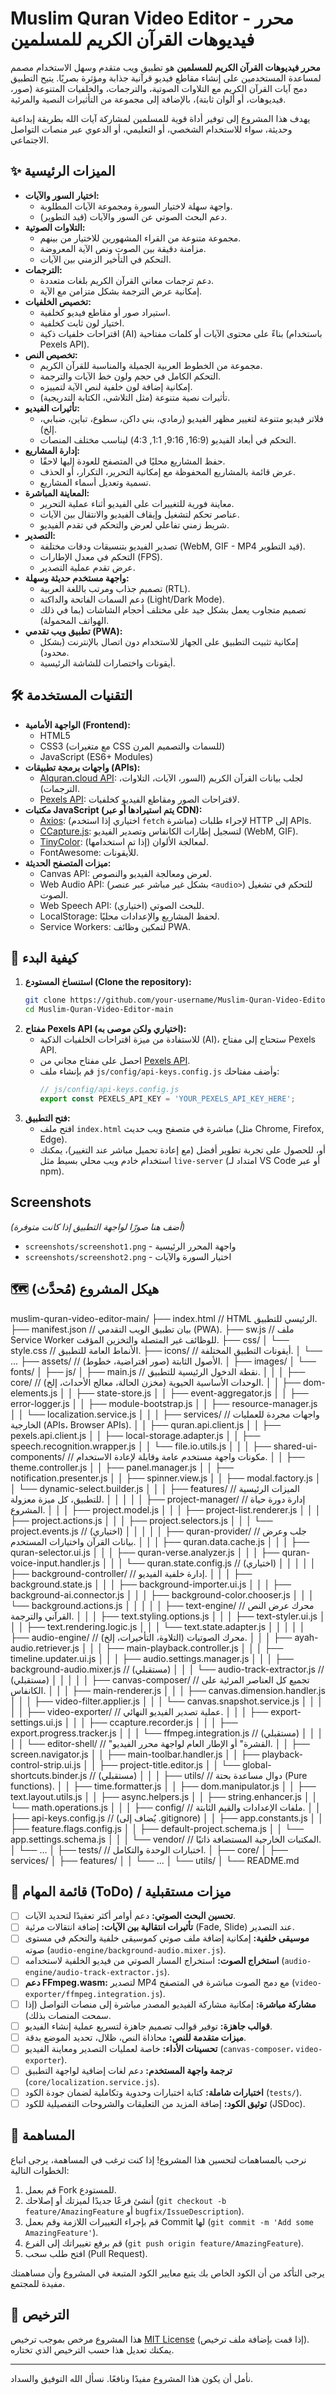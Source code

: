 # Muslim Quran Video Editor - محرر فيديوهات القرآن الكريم للمسلمين

**محرر فيديوهات القرآن الكريم للمسلمين** هو تطبيق ويب متقدم وسهل الاستخدام مصمم لمساعدة المستخدمين على إنشاء مقاطع فيديو قرآنية جذابة ومؤثرة بصريًا. يتيح التطبيق دمج آيات القرآن الكريم مع التلاوات الصوتية، والترجمات، والخلفيات المتنوعة (صور، فيديوهات، أو ألوان ثابتة)، بالإضافة إلى مجموعة من التأثيرات النصية والمرئية.

يهدف هذا المشروع إلى توفير أداة قوية للمسلمين لمشاركة آيات الله بطريقة إبداعية وحديثة، سواء للاستخدام الشخصي، أو التعليمي، أو الدعوي عبر منصات التواصل الاجتماعي.

## ✨ الميزات الرئيسية

*   **اختيار السور والآيات:**
    *   واجهة سهلة لاختيار السورة ومجموعة الآيات المطلوبة.
    *   دعم البحث الصوتي عن السور والآيات (قيد التطوير).
*   **التلاوات الصوتية:**
    *   مجموعة متنوعة من القراء المشهورين للاختيار من بينهم.
    *   مزامنة دقيقة بين الصوت ونص الآية المعروضة.
    *   التحكم في التأخير الزمني بين الآيات.
*   **الترجمات:**
    *   دعم ترجمات معاني القرآن الكريم بلغات متعددة.
    *   إمكانية عرض الترجمة بشكل متزامن مع الآية.
*   **تخصيص الخلفيات:**
    *   استيراد صور أو مقاطع فيديو كخلفية.
    *   اختيار لون ثابت كخلفية.
    *   اقتراحات خلفيات ذكية (AI) بناءً على محتوى الآيات أو كلمات مفتاحية (باستخدام Pexels API).
*   **تخصيص النص:**
    *   مجموعة من الخطوط العربية الجميلة والمناسبة للقرآن الكريم.
    *   التحكم الكامل في حجم ولون خط الآيات والترجمة.
    *   إمكانية إضافة لون خلفية لنص الآية لتمييزه.
    *   تأثيرات نصية متنوعة (مثل التلاشي، الكتابة التدريجية).
*   **تأثيرات الفيديو:**
    *   فلاتر فيديو متنوعة لتغيير مظهر الفيديو (رمادي، بني داكن، سطوع، تباين، ضبابي، إلخ).
    *   التحكم في أبعاد الفيديو (16:9, 9:16, 1:1, 4:3) ليناسب مختلف المنصات.
*   **إدارة المشاريع:**
    *   حفظ المشاريع محليًا في المتصفح للعودة إليها لاحقًا.
    *   عرض قائمة بالمشاريع المحفوظة مع إمكانية التحرير، التكرار، أو الحذف.
    *   تسمية وتعديل أسماء المشاريع.
*   **المعاينة المباشرة:**
    *   معاينة فورية للتغييرات على الفيديو أثناء عملية التحرير.
    *   عناصر تحكم لتشغيل وإيقاف الفيديو والانتقال بين الآيات.
    *   شريط زمني تفاعلي لعرض والتحكم في تقدم الفيديو.
*   **التصدير:**
    *   تصدير الفيديو بتنسيقات ودقات مختلفة (WebM, GIF - MP4 قيد التطوير).
    *   التحكم في معدل الإطارات (FPS).
    *   عرض تقدم عملية التصدير.
*   **واجهة مستخدم حديثة وسهلة:**
    *   تصميم جذاب ومرتب باللغة العربية (RTL).
    *   دعم السمات الفاتحة والداكنة (Light/Dark Mode).
    *   تصميم متجاوب يعمل بشكل جيد على مختلف أحجام الشاشات (بما في ذلك الهواتف المحمولة).
*   **تطبيق ويب تقدمي (PWA):**
    *   إمكانية تثبيت التطبيق على الجهاز للاستخدام دون اتصال بالإنترنت (بشكل محدود).
    *   أيقونات واختصارات للشاشة الرئيسية.

## 🛠️ التقنيات المستخدمة

*   **الواجهة الأمامية (Frontend):**
    *   HTML5
    *   CSS3 (مع متغيرات CSS للسمات والتصميم المرن)
    *   JavaScript (ES6+ Modules)
*   **واجهات برمجة تطبيقات (APIs):**
    *   [Alquran.cloud API](https://alquran.cloud/api): لجلب بيانات القرآن الكريم (السور، الآيات، التلاوات، الترجمات).
    *   [Pexels API](https://www.pexels.com/api/): لاقتراحات الصور ومقاطع الفيديو كخلفيات.
*   **مكتبات JavaScript (يتم استيرادها أو عبر CDN):**
    *   [Axios](https://axios-http.com/): (اختياري إذا استخدم `fetch` مباشرة) لإجراء طلبات HTTP إلى APIs.
    *   [CCapture.js](https://github.com/spite/ccapture.js/): لتسجيل إطارات الكانفاس وتصدير الفيديو (WebM, GIF).
    *   [TinyColor](https://github.com/bgrins/TinyColor): (إذا تم استخدامها) لمعالجة الألوان.
    *   FontAwesome: للأيقونات.
*   **ميزات المتصفح الحديثة:**
    *   Canvas API: لعرض ومعالجة الفيديو والنصوص.
    *   Web Audio API: (بشكل غير مباشر عبر عنصر `<audio>`) للتحكم في تشغيل الصوت.
    *   Web Speech API: (اختياري) للبحث الصوتي.
    *   LocalStorage: لحفظ المشاريع والإعدادات محليًا.
    *   Service Workers: لتمكين وظائف PWA.

## 🚀 كيفية البدء

1.  **استنساخ المستودع (Clone the repository):**
    ```bash
    git clone https://github.com/your-username/Muslim-Quran-Video-Editor.git
    cd Muslim-Quran-Video-Editor-main
    ```
2.  **مفتاح Pexels API (اختياري ولكن موصى به):**
    *   للاستفادة من ميزة اقتراحات الخلفيات الذكية (AI)، ستحتاج إلى مفتاح Pexels API.
    *   احصل على مفتاح مجاني من [Pexels API](https://www.pexels.com/api/documentation/).
    *   قم بإنشاء ملف `js/config/api-keys.config.js` وأضف مفتاحك:
        ```javascript
        // js/config/api-keys.config.js
        export const PEXELS_API_KEY = 'YOUR_PEXELS_API_KEY_HERE';
        ```
3.  **فتح التطبيق:**
    *   افتح ملف `index.html` مباشرة في متصفح ويب حديث (مثل Chrome, Firefox, Edge).
    *   أو، للحصول على تجربة تطوير أفضل (مع إعادة تحميل مباشر عند التغيير)، يمكنك استخدام خادم ويب محلي بسيط مثل `live-server` (امتداد لـ VS Code أو عبر npm).

## Screenshots

*(أضف هنا صورًا لواجهة التطبيق إذا كانت متوفرة)*
*   `screenshots/screenshot1.png` - واجهة المحرر الرئيسية
*   `screenshots/screenshot2.png` - اختيار السورة والآيات

## 🗺️ هيكل المشروع (مُحدَّث)
muslim-quran-video-editor-main/
├── index.html                     // HTML الرئيسي للتطبيق.
├── manifest.json                  // بيان تطبيق الويب التقدمي (PWA).
├── sw.js                          // ملف Service Worker للوظائف غير المتصلة والتخزين المؤقت.
├── css/
│   └── style.css                  // الأنماط العامة للتطبيق.
├── icons/                         // أيقونات التطبيق المختلفة.
│   └── ...
├── assets/                        // الأصول الثابتة (صور افتراضية، خطوط).
│   ├── images/
│   └── fonts/
│
├── js/
│   ├── main.js                    // نقطة الدخول الرئيسية للتطبيق.
│   │
│   ├── core/                      // الوحدات الأساسية الحيوية (مخزن الحالة، معالج الأحداث، إلخ).
│   │   ├── dom-elements.js
│   │   ├── state-store.js
│   │   ├── event-aggregator.js
│   │   ├── error-logger.js
│   │   ├── module-bootstrap.js
│   │   ├── resource-manager.js
│   │   └── localization.service.js
│   │
│   ├── services/                  // واجهات مجردة للعمليات الخارجية (APIs، Browser APIs).
│   │   ├── quran.api.client.js
│   │   ├── pexels.api.client.js
│   │   ├── local-storage.adapter.js
│   │   ├── speech.recognition.wrapper.js
│   │   └── file.io.utils.js
│   │
│   ├── shared-ui-components/      // مكونات واجهة مستخدم عامة وقابلة لإعادة الاستخدام.
│   │   ├── theme.controller.js
│   │   ├── panel.manager.js
│   │   ├── notification.presenter.js
│   │   ├── spinner.view.js
│   │   ├── modal.factory.js
│   │   └── dynamic-select.builder.js
│   │
│   ├── features/                  // الميزات الرئيسية للتطبيق، كل ميزة معزولة.
│   │   │
│   │   ├── project-manager/       // إدارة دورة حياة المشروع.
│   │   │   ├── project.model.js
│   │   │   ├── project-list.renderer.js
│   │   │   ├── project.actions.js
│   │   │   ├── project.selectors.js
│   │   │   └── project.events.js    // (اختياري)
│   │   │
│   │   ├── quran-provider/        // جلب وعرض بيانات القرآن واختيارات المستخدم.
│   │   │   ├── quran.data.cache.js
│   │   │   ├── quran-selector.ui.js
│   │   │   ├── quran-verse.analyzer.js
│   │   │   ├── quran-voice-input.handler.js
│   │   │   └── quran.state.config.js // (اختياري)
│   │   │
│   │   ├── background-controller/ // إدارة خلفية الفيديو.
│   │   │   ├── background.state.js
│   │   │   ├── background-importer.ui.js
│   │   │   ├── background-ai.connector.js
│   │   │   ├── background-color.chooser.js
│   │   │   └── background.actions.js
│   │   │
│   │   ├── text-engine/           // محرك عرض النص القرآني والترجمة.
│   │   │   ├── text.styling.options.js
│   │   │   ├── text-styler.ui.js
│   │   │   ├── text.rendering.logic.js
│   │   │   └── text.state.adapter.js
│   │   │
│   │   ├── audio-engine/          // محرك الصوتيات (التلاوة، التأخيرات، إلخ).
│   │   │   ├── ayah-audio.retriever.js
│   │   │   ├── main-playback.controller.js
│   │   │   ├── timeline.updater.ui.js
│   │   │   ├── audio.settings.manager.js
│   │   │   ├── background-audio.mixer.js // (مستقبلي)
│   │   │   └── audio-track-extractor.js  // (مستقبلي)
│   │   │
│   │   ├── canvas-composer/       // تجميع كل العناصر المرئية على الكانفاس.
│   │   │   ├── main-renderer.js
│   │   │   ├── canvas.dimension.handler.js
│   │   │   ├── video-filter.applier.js
│   │   │   └── canvas.snapshot.service.js
│   │   │
│   │   ├── video-exporter/        // عملية تصدير الفيديو النهائي.
│   │   │   ├── export-settings.ui.js
│   │   │   ├── ccapture.recorder.js
│   │   │   ├── export.progress.tracker.js
│   │   │   └── ffmpeg.integration.js   // (مستقبلي)
│   │   │
│   │   └── editor-shell/          // "القشرة" أو الإطار العام لواجهة محرر الفيديو.
│   │       ├── screen.navigator.js
│   │       ├── main-toolbar.handler.js
│   │       ├── playback-control-strip.ui.js
│   │       ├── project-title.editor.js
│   │       └── global-shortcuts.binder.js // (مستقبلي)
│   │
│   ├── utils/                     // دوال مساعدة بحتة (Pure functions).
│   │   ├── time.formatter.js
│   │   ├── dom.manipulator.js
│   │   ├── text.layout.utils.js
│   │   ├── async.helpers.js
│   │   ├── string.enhancer.js
│   │   └── math.operations.js
│   │
│   ├── config/                    // ملفات الإعدادات والقيم الثابتة.
│   │   ├── api-keys.config.js     // (يُضاف إلى .gitignore)
│   │   ├── app.constants.js
│   │   ├── feature.flags.config.js
│   │   ├── default-project.schema.js
│   │   └── app.settings.schema.js
│   │
│   └── vendor/                    // المكتبات الخارجية المستضافة ذاتيًا.
│       └── ...
│
├── tests/                         // اختبارات الوحدة والتكامل.
│   ├── core/
│   ├── services/
│   ├── features/
│   │   └── ...
│   └── utils/
│
└── README.md


## 📝 قائمة المهام (ToDo) / ميزات مستقبلية

*   [ ] **تحسين البحث الصوتي:** دعم أوامر أكثر تعقيدًا لتحديد الآيات.
*   [ ] **تأثيرات انتقالية بين الآيات:** إضافة انتقالات مرئية (Fade, Slide) عند التصدير.
*   [ ] **موسيقى خلفية:** إمكانية إضافة ملف صوتي كموسيقى خلفية والتحكم في مستوى صوته (`audio-engine/background-audio.mixer.js`).
*   [ ] **استخراج الصوت:** استخراج المسار الصوتي من فيديو الخلفية لاستخدامه (`audio-engine/audio-track-extractor.js`).
*   [ ] **دعم FFmpeg.wasm:** لتصدير MP4 مع دمج الصوت مباشرة في المتصفح (`video-exporter/ffmpeg.integration.js`).
*   [ ] **مشاركة مباشرة:** إمكانية مشاركة الفيديو المصدر مباشرة إلى منصات التواصل (إذا سمحت المنصات بذلك).
*   [ ] **قوالب جاهزة:** توفير قوالب تصميم جاهزة لتسريع عملية إنشاء الفيديو.
*   [ ] **ميزات متقدمة للنص:** محاذاة النص، ظلال، تحديد الموضع بدقة.
*   [ ] **تحسينات الأداء:** خاصة لعمليات التصدير ومعاينة الفيديو (`canvas-composer`، `video-exporter`).
*   [ ] **ترجمة واجهة المستخدم:** دعم لغات إضافية لواجهة التطبيق (`core/localization.service.js`).
*   [ ] **اختبارات شاملة:** كتابة اختبارات وحدوية وتكاملية لضمان جودة الكود (`tests/`).
*   [ ] **توثيق الكود:** إضافة المزيد من التعليقات والشروحات التفصيلية للكود (JSDoc).

## 🤝 المساهمة

نرحب بالمساهمات لتحسين هذا المشروع! إذا كنت ترغب في المساهمة، يرجى اتباع الخطوات التالية:

1.  قم بعمل Fork للمستودع.
2.  أنشئ فرعًا جديدًا لميزتك أو إصلاحك (`git checkout -b feature/AmazingFeature` أو `bugfix/IssueDescription`).
3.  قم بإجراء التغييرات اللازمة وقم بعمل Commit لها (`git commit -m 'Add some AmazingFeature'`).
4.  قم برفع تغييراتك إلى الفرع (`git push origin feature/AmazingFeature`).
5.  افتح طلب سحب (Pull Request).

يرجى التأكد من أن الكود الخاص بك يتبع معايير الكود المتبعة في المشروع وأن مساهمتك مفيدة للمجتمع.

## 📄 الترخيص

هذا المشروع مرخص بموجب ترخيص [MIT License](LICENSE.md) (إذا قمت بإضافة ملف ترخيص). يمكنك تعديل هذا حسب الترخيص الذي تختاره.

---

نأمل أن يكون هذا المشروع مفيدًا ونافعًا. نسأل الله التوفيق والسداد.
